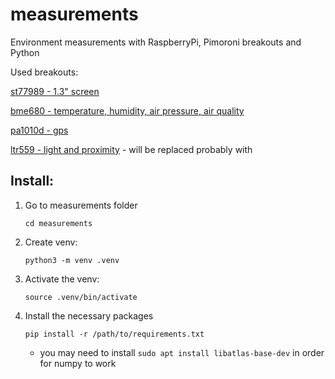 # measurements
Environment measurements with RaspberryPi, Pimoroni breakouts and Python

Used breakouts:

[st77989 - 1.3" screen](https://shop.pimoroni.com/products/1-3-spi-colour-lcd-240x240-breakout)

[bme680 - temperature, humidity, air pressure, air quality](https://shop.pimoroni.com/products/bme680-breakout)

[pa1010d - gps](https://shop.pimoroni.com/products/pa1010d-gps-breakout)

[ltr559 - light and proximity](https://shop.pimoroni.com/products/ltr-559-light-proximity-sensor-breakout) - will be replaced probably with

## Install:
1. Go to measurements folder

    `cd measurements`

1. Create venv:

    `python3 -m venv .venv`

1. Activate the venv:

    `source .venv/bin/activate`

1. Install the necessary packages

    `pip install -r /path/to/requirements.txt`
    * you may need to install `sudo apt install libatlas-base-dev` in order for numpy to work
